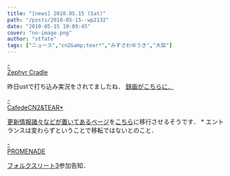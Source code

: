```yaml
---
title: "[news] 2010.05.15 (Sat)"
path: "/posts/2010-05-15--wp2132"
date: "2010-05-15 19:09:45"
cover: "no-image.png"
author: "stfate"
tags: ["ニュース","cn2&amp;tear*","みずさわゆうき","大臣"]
---
```


<style type="text/css">
<!--
p {white-space: pre-wrap};
-->
</style>

<a class="topics" href="http://www.zephyr-cradle.info/diary/" target="_blank">- Zephyr Cradle</a>
<div class="news">昨日ustで打ち込み実況をされてましたね．
<a href="http://www.ustream.tv/recorded/6907241" target="_blank">録画がこちらに．</a></div>

<a class="topics" href="http://mure.sakura.ne.jp/cn2/" target="_blank">- CafedeCN2&TEAR*</a>
<div class="news"><a href="http://mure.sakura.ne.jp/cn2/ohanamibanzai.htm" target="_blank">更新情報諸々などが置いてあるページ</a>を<a href="http://cn2.velvet.jp/tear/" target="_blank">こちら</a>に移行させるそうです．
* エントランスは変わらずということで移転ではないとのこと．</div>

<a class="topics" href="http://park17.wakwak.com/~one/promenade/info.html" target="_blank">- PROMENADE</a>
<div class="news"><a href="http://shop.salburg.com/product/volkslied3/" target="_blank">フォルクスリート3</a>参加告知．</div>